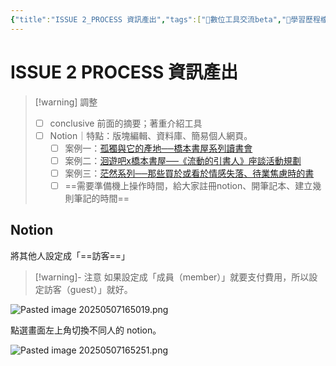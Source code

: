 ```yaml
---
{"title":"ISSUE 2_PROCESS 資訊產出","tags":["📝數位工具交流beta","🎯學習歷程檔案","self_learing"],"status":"⚒️ Doing","dg-publish":true,"type":["📰Slide"],"permalink":"/社會報導工作隊@0606/ISSUE 2_PROCESS 資訊產出/","dgPassFrontmatter":true,"created":"2025-05-07T16:18:10.356+08:00","updated":"2025-05-07T16:53:11.275+08:00"}
---
```



# ISSUE 2 PROCESS 資訊產出

> [!warning] 調整
> - [ ] conclusive 前面的摘要；著重介紹工具
> - [ ] Notion｜特點：版塊編輯、資料庫、簡易個人網頁。
> 	- [ ] 案例一：[孤獨與它的產地──橋本書屋系列讀書會](https://grizzled-ankle-932.notion.site/288e1fd1ff874afc87ebbeec1f3773ba?pvs=4)
> 	- [ ] 案例二：[洄遊吧x橋本書屋──《流動的引書人》座談活動規劃](https://grizzled-ankle-932.notion.site/x-a1559ebe56564d33961fe492938ea226?pvs=4)
> 	- [ ] 案例三：[茫然系列──那些買於或看於情感失落、待業焦慮時的書](https://grizzled-ankle-932.notion.site/f21d7ba2f63342fbb1b40aece92a0896?pvs=4)
> 	- [ ] ==需要準備機上操作時間，給大家註冊notion、開筆記本、建立幾則筆記的時間==



## Notion

將其他人設定成「==訪客==」 

> [!warning]- 注意
> 如果設定成「成員（member）」就要支付費用，所以設定訪客（guest）」就好。



![Pasted image 20250507165019.png](/img/user/Pasted%20image%2020250507165019.png)


點選畫面左上角切換不同人的 notion。

![Pasted image 20250507165251.png](/img/user/Pasted%20image%2020250507165251.png)